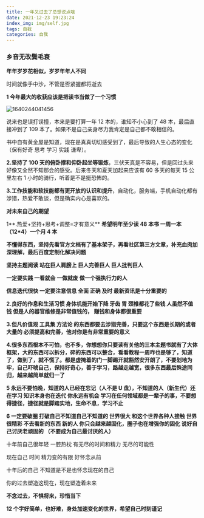 ```yaml
---
title: 一年又过去了总想说点啥
date: 2021-12-23 19:23:24
index_img: img/self.jpg
tags: 自我
categories: 自我
---
```


### **乡音无改鬓毛衰**

**年年岁岁花相似，岁岁年年人不同**

时间就像手中沙，不管是否紧握都将逝去

**1 今年最大的收获应该是把读书当做了一个习惯**

![1640244041456](1640244041456.png)

说来也是误打误撞，本来是要打算一年 12 本的，谁知不小心到了 48 本，最后直接冲到了 109 本了。如果不是自己亲身尽力我肯定是自己都不敢相信的。

书中自有黄金屋是知道，现在是真真切切感受到了，最后导致的人生心态的变化（保有好奇 思考 学习 实践 谦卑）。

**2.坚持了 100 天的俯卧撑和仰卧起坐等锻炼**，三伏天真是不容易，但是回过头来好像又全然不知那会的感受。后来冬天和夏天加起来应该有 60 多天的每天 15 公里左右 1 小时的骑行，听着是不是挺恐怖的。

**3.工作技能和软技能都有更开放的认识和提升**，自动化，服务端，手机自动化都有涉猎，热爱不敢谈，但是确实内心是喜欢的。

**对未来自己的期望**

1**.热爱+坚持+思考+调整=才有意义** **希望明年至少读 48 本书 一周一本 （12\*4）一个月 4 本**

**不懂得东西，坚持先看官方文档有了基本架子，再看社区第三方文章，补充血肉加深理解，最后百度定制化解决问题**

**坚持主题阅读 站在巨人肩膀上 巨人完善巨人 巨人批判巨人**

**一定要实践 一看就会 一做就废** **做一个强执行力的人**

**信息迭代很快 一定要注意信息 全面 正确 及时 最新资讯是十分重要的**

**2.良好的作息和生活习惯 身体机能开始下降 牙齿 胃 颈椎都花了些钱 人虽然不值钱 但是人的器官维修是非常值钱的， 赚钱和身体都很重要**

**3.但凡价值观 工具集 方法论 的东西都要去涉猎完善，只要这个东西是长期的或者大量的 必须提高和完善，他对你是有非常重要的意义**

**4.很多东西根本不可怕，也不多，你想想你只要读有关他的三本主题书就有了大体框架，大的东西可以拆分，碎的东西可以整合，看看教程一周咋也是够了，知道了，做到了，就不慌了。都是虚掩着的门一脚踢开就豁然安开朗了，不要划地为牢，自己吓唬自己，保持好奇心，善于学习，路越走越宽，很多东西最后殊途同归，越来越简单就归一了**

**5 永远不要怕晚，知道的人已经在忘记（人不是 U 盘），不知道的人（新生代）还在学习 知识本身也在迭代 你永远有机会 学习在任何领域都是一辈子的事，不要想得捷径，捷径就是脚踏实地，生命不息，学习不止**

**6 一定要破圈 打破自己不知道自己不知道的 世界很大 和这个世界各种人接触 世界很精彩 不去看新的东西 新的人 你只会越来越固化，圈子也在增强你的固化 说好自己讨厌老顽固的 （不要成为自己最讨厌的人）**

十年前自己很年轻 一腔热枕 有无尽的时间和精力 无尽的可能性

现在自己 时间 精力变的有限 好怀念从前

十年后的自己 不知道是不是也怀念现在的自己

你的过去塑造这现在，现在塑造着未来

**不念过去，不惧将来，珍惜当下**

**12 个字好简单，也好难，身处加速变化的世界，希望自己时刻谨记**
